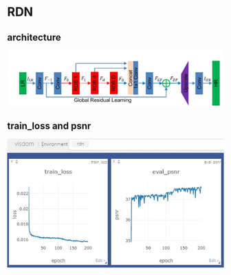 # RDN
## architecture 
![image](https://github.com/REN-HT/RDN/blob/main/images/net.jpg)   
## train_loss and psnr  
![image](https://github.com/REN-HT/RDN/blob/main/images/rdn2x_64_64_8_20.jpg)  


